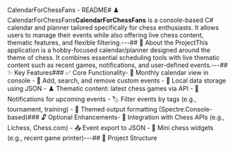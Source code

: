 CalendarForChessFans - README# ♟️ CalendarForChessFans**CalendarForChessFans** is a console-based C# calendar and planner tailored specifically for chess enthusiasts. It allows users to manage their events while also offering live chess content, thematic features, and flexible filtering.---## 🧩 About the ProjectThis application is a hobby-focused calendar/planner designed around the theme of chess. It combines essential scheduling tools with live thematic content such as recent games, notifications, and user-defined events.---## ✨ Key Features### ✅ Core Functionality- 📆 Monthly calendar view in console  - 📝 Add, search, and remove custom events  - 💾 Local data storage using JSON  - ♟️ Thematic content: latest chess games via API  - 🔔 Notifications for upcoming events  - 🏷️ Filter events by tags (e.g., tournament, training)  - 🎨 Themed output formatting (Spectre.Console-based)### 🔓 Optional Enhancements- 📡 Integration with Chess APIs (e.g., Lichess, Chess.com)  - 📤 Event export to JSON  - 🧩 Mini chess widgets (e.g., recent game printer)---## 📂 Project Structure
